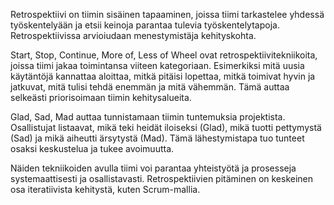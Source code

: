Retrospektiivi on tiimin sisäinen tapaaminen, joissa tiimi tarkastelee yhdessä työskentelyään ja
etsii keinoja parantaa tulevia työskentelytapoja. Retrospektiivissa arvioiudaan menestymistäja kehityskohta.

Start, Stop, Continue, More of, Less of Wheel ovat retrospektiivitekniikoita, joissa tiimi jakaa toimintansa viiteen kategoriaan.
Esimerkiksi mitä uusia käytäntöjä kannattaa aloittaa, mitkä pitäisi lopettaa, mitkä toimivat hyvin ja jatkuvat, mitä
tulisi tehdä enemmän ja mitä vähemmän. Tämä auttaa selkeästi priorisoimaan tiimin kehitysalueita.

Glad, Sad, Mad auttaa tunnistamaan tiimin tuntemuksia projektista. Osallistujat listaavat, mikä teki heidät iloiseksi (Glad), mikä 
tuotti pettymystä (Sad) ja mikä aiheutti ärsytystä (Mad). Tämä lähestymistapa tuo tunteet osaksi keskustelua ja tukee avoimuutta.

Näiden tekniikoiden avulla tiimi voi parantaa yhteistyötä ja prosesseja systemaattisesti ja osallistavasti. 
Retrospektiivien pitäminen on keskeinen osa iteratiivista kehitystä, kuten Scrum-mallia.
